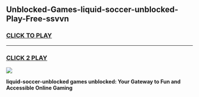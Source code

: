 
## Unblocked-Games-liquid-soccer-unblocked-Play-Free-ssvvn
<h3>
<a href="https://premium76.site?title=liquid-soccer-unblocked&ref=19M">CLICK TO PLAY</a></h3>
<hr>

<h3>
<a href="https://premium76.site?title=liquid-soccer-unblocked&ref=19M">CLICK 2 PLAY</a>
  
</h3>

<a href="https://premium76.site?title=liquid-soccer-unblocked&ref=19M"><img src="https://clearcache.store/games.png"></a>


**liquid-soccer-unblocked games unblocked: Your Gateway to Fun and Accessible Online Gaming**
